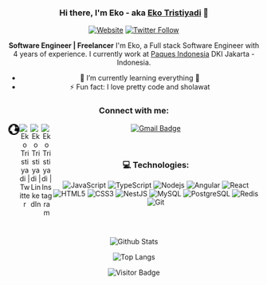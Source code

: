 <div align="center">
  
### Hi there, I'm Eko - aka [Eko Tristiyadi][website] 👋

[![Website](https://img.shields.io/website?label=trimogo.com&style=for-the-badge&url=https%3A%2F%2Ftrimogo.com)](https://trimogo.com)
[![Twitter Follow](https://img.shields.io/twitter/follow/ekotristiyadi?color=1DA1F2&logo=twitter&style=for-the-badge)](https://twitter.com/intent/follow?original_referer=https%3A%2F%2Fgithub.com%2Fekotristiyadi&screen_name=ekotristiyadi)

**Software Engineer | Freelancer**
I'm Eko, a Full stack Software Engineer with 4 years of experience. I currently work at [Paques Indonesia](https://paques.id) DKI Jakarta - Indonesia.
- 🌱 I’m currently learning everything 🤣
- ⚡ Fun fact: I love pretty code and sholawat

### Connect with me:

[<img align="left" alt="Eko Tristiyadi" width="22px" src="https://raw.githubusercontent.com/iconic/open-iconic/master/svg/globe.svg" />][website]
[<img align="left" alt="Eko Tristiyadi | Twitter" width="22px" src="https://cdn.jsdelivr.net/npm/simple-icons@v3/icons/twitter.svg" />][twitter]
[<img align="left" alt="Eko Tristiyadi | LinkedIn" width="22px" src="https://cdn.jsdelivr.net/npm/simple-icons@v3/icons/linkedin.svg" />][linkedin]
[<img align="left" alt="Eko Tristiyadi | Instagram" width="22px" src="https://cdn.jsdelivr.net/npm/simple-icons@v3/icons/instagram.svg" />][instagram]
[![Gmail Badge](https://img.shields.io/badge/-eko@trimogo.com-c14438?style=flat-square&logo=Gmail&logoColor=white&link=mailto:eko@trimogo.com)](mailto:eko@trimogo.com)

<br />

### 💻 Technologies:

![JavaScript](https://img.shields.io/badge/-JavaScript-black?style=flat-square&logo=javascript)
![TypeScript](https://img.shields.io/badge/-TypeScript-007ACC?style=flat-square&logo=typescript)
![Nodejs](https://img.shields.io/badge/-Nodejs-black?style=flat-square&logo=Node.js)
![Angular](https://img.shields.io/badge/-Angular-DD0031?style=flat-square&logo=angular)
![React](https://img.shields.io/badge/-React-black?style=flat-square&logo=react)
![HTML5](https://img.shields.io/badge/-HTML5-E34F26?style=flat-square&logo=html5&logoColor=white)
![CSS3](https://img.shields.io/badge/-CSS3-1572B6?style=flat-square&logo=css3)
![NestJS](https://img.shields.io/badge/-NestJS-E0234E?style=flat-square&logo=nestjs)
![MySQL](https://img.shields.io/badge/-MySQL-black?style=flat-square&logo=mysql)
![PostgreSQL](https://img.shields.io/badge/-PostgreSQL-336791?style=flat-square&logo=postgresql)
![Redis](https://img.shields.io/badge/-Redis-black?style=flat-square&logo=redis)
![Git](https://img.shields.io/badge/-Git-black?style=flat-square&logo=git)

<br />
<br />

![Github Stats](https://github-readme-stats.vercel.app/api?username=tristiyadi&show_icons=true&count_private=true)

![Top Langs](https://github-readme-stats.vercel.app/api/top-langs/?username=tristiyadi&layout=compact)

![Visitor Badge](https://visitor-badge.laobi.icu/badge?page_id=tristiyadi)

[website]: https://trimogo.com
[twitter]: https://twitter.com/ekotristiyadi
[instagram]: https://instagram.com/tristiyadi1
[linkedin]: https://linkedin.com/in/ekotristiyadi

</div>

